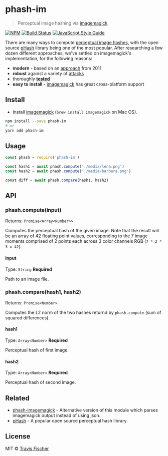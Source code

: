 # phash-im

> Perceptual image hashing via [imagemagick](http://www.fmwconcepts.com/misc_tests/perceptual_hash_test_results_510/index.html).

[![NPM](https://img.shields.io/npm/v/phash-im.svg)](https://www.npmjs.com/package/phash-im) [![Build Status](https://travis-ci.org/transitive-bullshit/phash-im.svg?branch=master)](https://travis-ci.org/transitive-bullshit/phash-im) [![JavaScript Style Guide](https://img.shields.io/badge/code_style-standard-brightgreen.svg)](https://standardjs.com)

There are many ways to compute [perceptual image hashes](https://www.wikiwand.com/en/Perceptual_hashing), with the open source [pHash](http://www.phash.org/) library being one of the most popular. After researching a few dozen different approaches, we've settled on imagemagick's implementation, for the following reasons:

- **modern** - based on an [approach](http://www.naturalspublishing.com/files/published/54515x71g3omq1.pdf) from 2011
- **robust** against a variety of [attacks](http://www.fmwconcepts.com/misc_tests/perceptual_hash_test_results_510/index.html)
- thoroughly **[tested](https://github.com/transitive-bullshit/phash-im/tree/master/index.test.js)**
- **easy to install** - [imagemagick](http://imagemagick.org) has great cross-platform support


## Install

- Install [imagemagick](http://imagemagick.org) (`brew install imagemagick` on Mac OS).

```bash
npm install --save phash-im
# or
yarn add phash-im
```


## Usage

```js
const phash = require('phash-im')

const hash1 = await phash.compute('./media/lena.png')
const hash2 = await phash.compute('./media/barbara.png')

const diff = await phash.compare(hash1, hash2)
```


## API

### phash.compute(input)

Returns: `Promise<Array<Number>>`

Computes the perceptual hash of the given image. Note that the result will be an array of 42 floating point values, corresponding to the 7 image moments comprised of 2 points each across 3 color channels RGB (`7 * 2 * 3 = 42`).

#### input

Type: `String`
**Required**

Path to an image file.

### phash.compare(hash1, hash2)

Returns: `Promise<Number>`

Computes the L2 norm of the two hashes returnd by `phash.compute` (sum of squared differences).

#### hash1

Type: `Array<Number>`
**Required**

Perceptual hash of first image.

#### hash2

Type: `Array<Number>`
**Required**

Perceptual hash of second image.


## Related

- [phash-imagemagick](https://github.com/scienceai/phash-imagemagick) - Alternative version of this module which parses imagemagick output instead of using json.
- [pHash](http://www.phash.org/) - A popular open source perceptual hash library.


## License

MIT © [Travis Fischer](https://github.com/transitive-bullshit)
